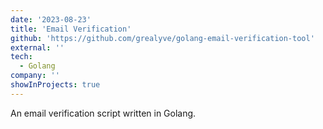 ```yaml
---
date: '2023-08-23'
title: 'Email Verification'
github: 'https://github.com/grealyve/golang-email-verification-tool'
external: ''
tech:
  - Golang
company: ''
showInProjects: true
---
```


An email verification script written in Golang.
